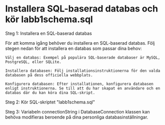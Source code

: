 # Installera SQL-baserad databas och kör labb1schema.sql

Steg 1: Installera en SQL-baserad databas

För att komma igång behöver du installera en SQL-baserad databas. Följ stegen nedan för att installera en databas som passar dina behov:

    Välj en databas: Exempel på populära SQL-baserade databaser är MySQL, PostgreSQL, eller SQLite.

    Installera databasen: Följ installationsinstruktionerna för den valda databasen på dess officiella webbplats.

    Konfigurera databasen: Efter installationen, konfigurera databasen enligt instruktionerna. Se till att du har skapat en användare och en databas där du kan köra dina SQL-skript.

Steg 2: Kör SQL-skriptet "labb1schema.sql"

Steg 3: Variabeln connectionString i DatabaseConnection klassen kan behöva modifieras beroende på dina personliga databasinställningar.
